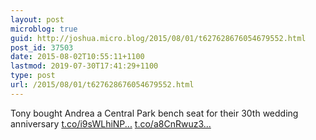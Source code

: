 ```yaml
---
layout: post
microblog: true
guid: http://joshua.micro.blog/2015/08/01/t627628676054679552.html
post_id: 37503
date: 2015-08-02T10:55:11+1100
lastmod: 2019-07-30T17:41:29+1100
type: post
url: /2015/08/01/t627628676054679552.html
---
```

Tony bought Andrea a Central Park bench seat for their 30th wedding anniversary [t.co/i9sWLhiNP...](http://t.co/i9sWLhiNPo) [t.co/a8CnRwuz3...](http://t.co/a8CnRwuz39)

